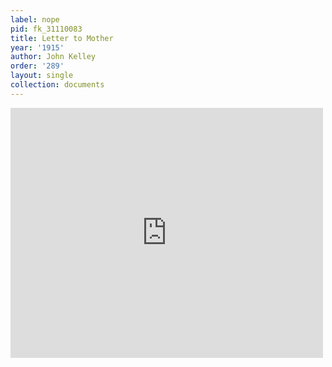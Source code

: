 ```yaml
---
label: nope
pid: fk_31110083
title: Letter to Mother
year: '1915'
author: John Kelley
order: '289'
layout: single
collection: documents
---
```

<iframe src="https://northwestern.app.box.com/embed/s/pzd2udqnoaq3gpnn9u4dfx2agk44qhu5?sortColumn=date&view=list" width="500" height="400" frameborder="0" allowfullscreen webkitallowfullscreen msallowfullscreen></iframe>
